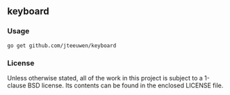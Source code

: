 ## keyboard

### Usage

    go get github.com/jteeuwen/keyboard

### License

Unless otherwise stated, all of the work in this project is subject to a
1-clause BSD license. Its contents can be found in the enclosed LICENSE file.

